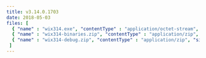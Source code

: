 ```yaml
---
title: v3.14.0.1703
date: 2018-05-03
files: [
  { "name" : "wix314.exe", "contentType" : "application/octet-stream", "size" : 27914224, "title" : "WiX v3.14 Toolset install.", "promoted" : true },
  { "name" : "wix314-binaries.zip", "contentType" : "application/zip", "size" : 34453162, "title" : "WiX v3.14 binaries for situations where install cannot be used.", "protected" : true },
  { "name" : "wix314-debug.zip", "contentType" : "application/zip", "size" : 47371702, "title" : "WiX v3.14 source and symbols for debugging purposes.", "protected" : true }
 ]
---
```


